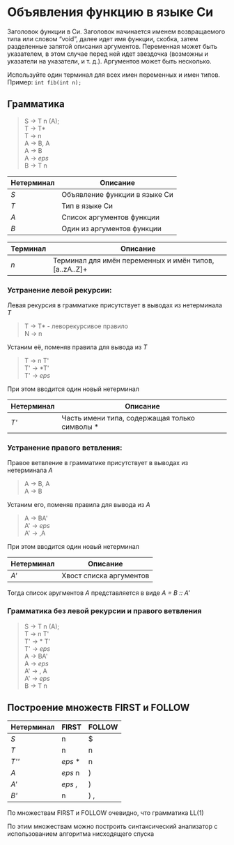 #  Объявления функцию в языке Си

Заголовок функции в Си. Заголовок начинается именем возвращаемого
типа или словом “void”, далее идет имя функции, скобка, затем разделенные
запятой описания аргументов. Переменная может быть указателем,
в этом случае перед ней идет звездочка (возможны и указатели
на указатели, и т. д.). Аргументов может быть несколько.

Используйте один терминал для всех имен переменных и имен типов.
Пример: `int fib(int n);`

## Грамматика

> S -> T n (A);  
> T -> T*  
> T -> n  
> A -> B, A  
> A -> B  
> A -> *eps*  
> B -> T n  


Нетерминал | Описание
--- | ---
*S* | Объявление функции в языке Си
*T* | Тип в языке Си
*A* | Список аргументов функции
*B* | Один из аргументов функции

Терминал | Описание
--- | ---
*n* | Терминал для имён переменных и имён типов, [a..zA..Z]+

### Устранение левой рекурсии:

Левая рекурсия в грамматике присутствует в выводах из нетерминала *T* 
> T -> T* - леворекурсивое правило   
> N -> n

Устаним её, поменяв правила для вывода из *T*

> T -> n T'  
> T' -> *T'  
> T' -> *eps*

При этом вводится один новый нетерминал

Нетерминал | Описание
--- | ---
*T'* | Часть имени типа, содержащая только символы *

### Устранение правого ветвления:

Правое ветвление в грамматике присутствует в выводах из нетерминала *A* 
> A -> B, A   
> A -> B

Устаним его, поменяв правила для вывода из *A*

> A -> BA'  
> A' -> *eps*  
> A' -> ,A

При этом вводится один новый нетерминал

Нетерминал | Описание
--- | ---
*A'* | Хвост списка аргументов

Тогда список аругментов *A* представляется в виде *A = B :: A'*

### Грамматика без левой рекурсии и правого ветвления

> S -> T n (A);  
> T -> n T'  
> T' -> * T'  
> T' -> *eps*  
> A -> BA'  
> A -> *eps*  
> A' -> , A  
> A' -> *eps*  
> B -> T n 

## Построение множеств FIRST и FOLLOW

Нетерминал | FIRST| FOLLOW
--- | --- | ---
*S* | n | $
*T* | n  | n
*T''* | *eps* * | n
*A* | *eps* n | )
*A'* | *eps* , | )
*B'* | n | ) ,

По множествам FIRST и FOLLOW очевидно, что грамматика LL(1)

По этим множествам можно построить синтаксический анализатор с использованием алгоритма нисходящего спуска
